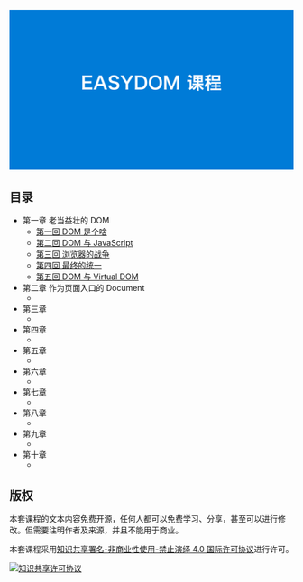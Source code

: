 ![](cover.png)

## 目录

- 第一章 老当益壮的 DOM
	- [第一回 DOM 是个啥]()
	- [第二回 DOM 与 JavaScript]()
	- [第三回 浏览器的战争]()
	- [第四回 最终的统一]()
	- [第五回 DOM 与 Virtual DOM]()
- 第二章 作为页面入口的 Document
	- []()
- 第三章 
	- []()
- 第四章 
	- []()
- 第五章 
	- []()
- 第六章 
	- []()
- 第七章 
	- []()
- 第八章 
	- []()
- 第九章 
	- []()
- 第十章 
	- []()

## 版权

本套课程的文本内容免费开源，任何人都可以免费学习、分享，甚至可以进行修改。但需要注明作者及来源，并且不能用于商业。

本套课程采用<a rel="license" href="http://creativecommons.org/licenses/by-nc-nd/4.0/">知识共享署名-非商业性使用-禁止演绎 4.0 国际许可协议</a>进行许可。

<a rel="license" href="http://creativecommons.org/licenses/by-nc-nd/4.0/"><img alt="知识共享许可协议" style="border-width:0" src="https://i.creativecommons.org/l/by-nc-nd/4.0/88x31.png" /></a><br />